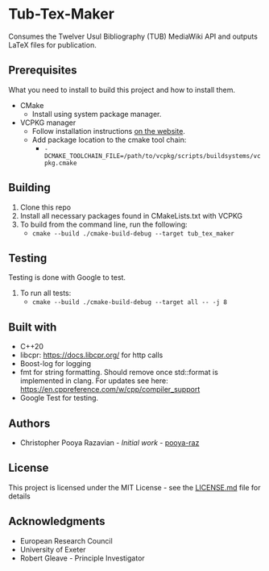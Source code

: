# Tub-Tex-Maker

Consumes the Twelver Usul Bibliography (TUB) MediaWiki API and outputs LaTeX files for publication.

## Prerequisites

What you need to install to build this project and how to install them.

- CMake
    - Install using system package manager.
- VCPKG manager
    - Follow installation instructions [on the website](https://vcpkg.io/en/getting-started.html).
    - Add package location to the cmake tool chain:
        - `-DCMAKE_TOOLCHAIN_FILE=/path/to/vcpkg/scripts/buildsystems/vcpkg.cmake`

## Building

1. Clone this repo
2. Install all necessary packages found in CMakeLists.txt with VCPKG
3. To build from the command line, run the following:
    * `cmake --build ./cmake-build-debug --target tub_tex_maker`

## Testing

Testing is done with Google to test.

1. To run all tests:
    * `cmake --build ./cmake-build-debug --target all -- -j 8`

## Built with

- C++20
- libcpr: https://docs.libcpr.org/ for http calls
- Boost-log for logging
- fmt for string formatting. Should remove once std::format is implemented in clang. For updates see
  here: https://en.cppreference.com/w/cpp/compiler_support
- Google Test for testing.

## Authors

- Christopher Pooya Razavian - *Initial work* - [pooya-raz](https://github.com/pooya-raz)

## License

This project is licensed under the MIT License - see the [LICENSE.md](LICENSE.md) file for details

## Acknowledgments

- European Research Council
- University of Exeter
- Robert Gleave - Principle Investigator

